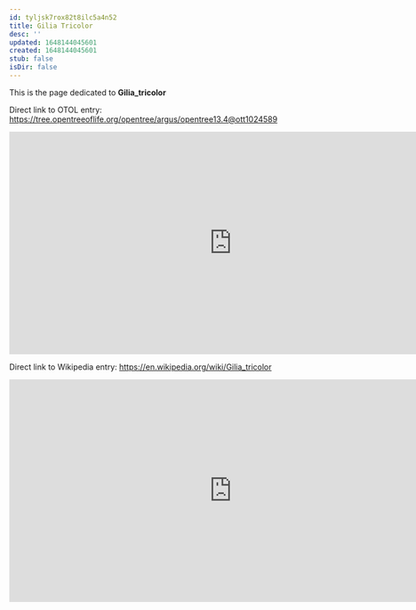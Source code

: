 ```yaml
---
id: tyljsk7rox82t8ilc5a4n52
title: Gilia Tricolor
desc: ''
updated: 1648144045601
created: 1648144045601
stub: false
isDir: false
---
```

This is the page dedicated to **Gilia_tricolor**


Direct link to OTOL entry: https://tree.opentreeoflife.org/opentree/argus/opentree13.4@ott1024589



<html>
    <body>
    <iframe src="https://tree.opentreeoflife.org/opentree/argus/opentree13.4@ott1024589"
    width="800" height="400" frameborder="0" allowfullscreen> </iframe>
    </body>
</html>
    


Direct link to Wikipedia entry: https://en.wikipedia.org/wiki/Gilia_tricolor



<html>
    <body>
    <iframe src="https://en.wikipedia.org/wiki/Gilia_tricolor"
    width="800" height="400" frameborder="0" allowfullscreen> </iframe>
    </body>
</html>
    
